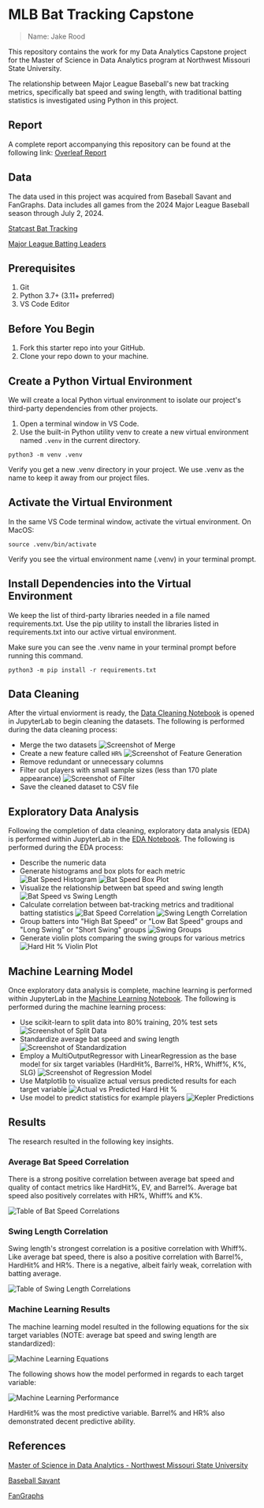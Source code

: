 # MLB Bat Tracking Capstone

>Name: Jake Rood

This repository contains the work for my Data Analytics Capstone project for the Master of Science in Data Analytics program at Northwest Missouri State University.

The relationship between Major League Baseball's new bat tracking metrics, specifically bat speed and swing length, with traditional batting statistics is investigated using Python in this project.

## Report

A complete report accompanying this repository can be found at the following link: [Overleaf Report](https://www.overleaf.com/read/vhbhtpgtbcpm#5fbfbc)

## Data

The data used in this project was acquired from Baseball Savant and FanGraphs. Data includes all games from the 2024 Major League Baseball season through July 2, 2024.

[Statcast Bat Tracking](https://baseballsavant.mlb.com/leaderboard/bat-tracking?attackZone=&batSide=&contactType=&count=&dateStart=&dateEnd=2024-07-02&gameType=&groupBy=&isHardHit=&minSwings=1&minGroupSwings=1&pitchHand=&pitchType=&seasonStart=&seasonEnd=&team=&type=batter)

[Major League Batting Leaders](https://www.fangraphs.com/leaders/major-league?pos=all&stats=bat&lg=all&type=c%2C6%2C5%2C7%2C8%2C9%2C10%2C11%2C12%2C13%2C14%2C15%2C16%2C17%2C23%2C34%2C35%2C37%2C38%2C39%2C50%2C61%2C305%2C308%2C311&season=2024&month=1000&season1=2024&ind=0&qual=1&v_cr=202301&startdate=2024-03-01&enddate=2024-07-02&team=0)

## Prerequisites

1. Git
1. Python 3.7+ (3.11+ preferred)
1. VS Code Editor

## Before You Begin

1. Fork this starter repo into your GitHub.
1. Clone your repo down to your machine.

## Create a Python Virtual Environment

We will create a local Python virtual environment to isolate our project's third-party dependencies from other projects.

1. Open a terminal window in VS Code.
1. Use the built-in Python utility venv to create a new virtual environment named `.venv` in the current directory.

```shell
python3 -m venv .venv
```

Verify you get a new .venv directory in your project.
We use .venv as the name to keep it away from our project files. 

## Activate the Virtual Environment

In the same VS Code terminal window, activate the virtual environment. On MacOS:

```shell
source .venv/bin/activate
```

Verify you see the virtual environment name (.venv) in your terminal prompt.

## Install Dependencies into the Virtual Environment

We keep the list of third-party libraries needed in a file named requirements.txt.
Use the pip utility to install the libraries listed in requirements.txt into our active virtual environment. 

Make sure you can see the .venv name in your terminal prompt before running this command.

```shell
python3 -m pip install -r requirements.txt
```

## Data Cleaning

After the virtual enviorment is ready, the [Data Cleaning Notebook](https://github.com/jakerood/bat-tracking-capstone/blob/main/data-cleaning.ipynb) is opened in JupyterLab to begin cleaning the datasets. The following is performed during the data cleaning process:

* Merge the two datasets
![Screenshot of Merge](screenshots/merge.png)
* Create a new feature called `HR%`
![Screenshot of Feature Generation](screenshots/feature-generate.png)
* Remove redundant or unnecessary columns
* Filter out players with small sample sizes (less than 170 plate appearance)
![Screenshot of Filter](screenshots/filter.png)
* Save the cleaned dataset to CSV file

## Exploratory Data Analysis

Following the completion of data cleaning, exploratory data analysis (EDA) is performed within JupyterLab in the [EDA Notebook](https://github.com/jakerood/bat-tracking-capstone/blob/main/eda.ipynb). The following is performed during the EDA process:

* Describe the numeric data
* Generate histograms and box plots for each metric
![Bat Speed Histogram](screenshots/bat-speed-histogram.png)
![Bat Speed Box Plot](screenshots/bat-speed-box-plot.png)
* Visualize the relationship between bat speed and swing length
![Bat Speed vs Swing Length](screenshots/bat-speed-swing-length.png)
* Calculate correlation between bat-tracking metrics and traditional batting statistics
![Bat Speed Correlation](screenshots/bat-speed-correlation.png)
![Swing Length Correlation](screenshots/swing-length-correlation.png)
* Group batters into "High Bat Speed" or "Low Bat Speed" groups and "Long Swing" or "Short Swing" groups
![Swing Groups](screenshots/swing-groups.png)
* Generate violin plots comparing the swing groups for various metrics
![Hard Hit % Violin Plot](screenshots/hard-hit-violin-plot.png)

## Machine Learning Model

Once exploratory data analysis is complete, machine learning is performed within JupyterLab in the [Machine Learning Notebook](https://github.com/jakerood/bat-tracking-capstone/blob/main/machine-learn.ipynb). The following is performed during the machine learning process:

* Use scikit-learn to split data into 80% training, 20% test sets
![Screenshot of Split Data](screenshots/split-data.png)
* Standardize average bat speed and swing length
![Screenshot of Standardization](screenshots/standardize-features.png)
* Employ a MultiOutputRegressor with LinearRegression as the base model for six target variables (HardHit%, Barrel%, HR%, Whiff%, K%, SLG)
![Screenshot of Regression Model](screenshots/regression.png)
* Use Matplotlib to visualize actual versus predicted results for each target variable
![Actual vs Predicted Hard Hit %](screenshots/hard-hit-actual-predicted.png)
* Use model to predict statistics for example players
![Kepler Predictions](screenshots/kepler-stats.png)

## Results

The research resulted in the following key insights.

### Average Bat Speed Correlation

There is a strong positive correlation between average bat speed and quality of contact metrics like HardHit%, EV, and Barrel%. Average bat speed also positively correlates with HR%, Whiff% and K%.

![Table of Bat Speed Correlations](screenshots/bat-speed-correlation-table.png)

### Swing Length Correlation

Swing length's strongest correlation is a positive correlation with Whiff%. Like average bat speed, there is also a positive correlation with Barrel%, HardHit% and HR%. There is a negative, albeit fairly weak, correlation with batting average.

![Table of Swing Length Correlations](screenshots/swing-length-correlation-table.png)

### Machine Learning Results

The machine learning model resulted in the following equations for the six target variables (NOTE: average bat speed and swing length are standardized):

![Machine Learning Equations](screenshots/model-equations.png)

The following shows how the model performed in regards to each target variable:

![Machine Learning Performance](screenshots/model-performance.png)

HardHit% was the most predictive variable. Barrel% and HR% also demonstrated decent predictive ability.

## References

[Master of Science in Data Analytics - Northwest Missouri State University](https://online.nwmissouri.edu/programs/technology/master-of-science-data-analytics/)

[Baseball Savant](https://baseballsavant.mlb.com/)

[FanGraphs](https://www.fangraphs.com/)
